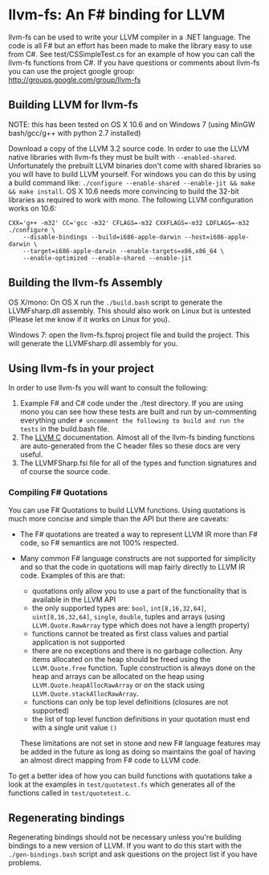 # llvm-fs: An F# binding for LLVM

llvm-fs can be used to write your LLVM compiler in a .NET language. The code
is all F# but an effort has been made to make the library easy to use from
C#. See test/CSSimpleTest.cs for an example of how you can call the llvm-fs
functions from C#. If you have questions or comments about llvm-fs you can
use the project google group: http://groups.google.com/group/llvm-fs

## Building LLVM for llvm-fs

NOTE: this has been tested on OS X 10.6 and on Windows 7 (using MinGW
bash/gcc/g++ with python 2.7 installed)

Download a copy of the LLVM 3.2 source code. In order to use the LLVM native
libraries with llvm-fs they must be built with `--enabled-shared`.
Unfortunately the prebuilt LLVM binaries don't come with shared libraries so you
will have to build LLVM yourself. For windows you can do this by using a build
command like: `./configure --enable-shared --enable-jit && make && make install`.
OS X 10.6 needs more convincing to build the 32-bit libraries as required to
work with mono. The following LLVM configuration works on 10.6:

    CXX='g++ -m32' CC='gcc -m32' CFLAGS=-m32 CXXFLAGS=-m32 LDFLAGS=-m32 ./configure \
        --disable-bindings --build=i686-apple-darwin --host=i686-apple-darwin \
        --target=i686-apple-darwin --enable-targets=x86,x86_64 \
        --enable-optimized --enable-shared --enable-jit

## Building the llvm-fs Assembly

OS X/mono: On OS X run the `./build.bash` script to generate the LLVMFsharp.dll
assembly. This should also work on Linux but is untested (Please let me know if
it works on Linux for you).

Windows 7: open the llvm-fs.fsproj project file and build the project. This
will generate the LLVMFsharp.dll assembly for you.

## Using llvm-fs in your project

In order to use llvm-fs you will want to consult the following:

1. Example F# and C# code under the ./test directory. If you are using mono you
   can see how these tests are built and run by un-commenting everything under
   `# uncomment the following to build and run the tests` in the build.bash
   file.
2. The [LLVM C](http://llvm.org/doxygen/dir_ba5bdc16f452288d1429bb9e178a5965.html)
   documentation. Almost all of the llvm-fs binding functions are
   auto-generated from the C header files so these docs are very useful.
3. The LLVMFSharp.fsi file for all of the types and function signatures and
   of course the source code.

### Compiling F# Quotations

You can use F# Quotations to build LLVM functions. Using quotations is much
more concise and simple than the API but there are caveats:

* The F# quotations are treated a way to represent LLVM IR more than F# code, so
  F# semantics are not 100% respected.
* Many common F# language constructs are not supported for simplicity and so
  that the code in quotations will map fairly directly to LLVM IR code. Examples
  of this are that:
    * quotations only allow you to use a part of the functionality that is
      available in the LLVM API
    * the only supported types are: `bool`, `int[8,16,32,64]`,
      `uint[8,16,32,64]`, `single`, `double`, tuples and arrays (using
      `LLVM.Quote.RawArray` type which does not have a length property)
    * functions cannot be treated as first class values and partial application
      is not supported
    * there are no exceptions and there is no garbage collection. Any items
      allocated on the heap should be freed using the `LLVM.Quote.free` function.
      Tuple construction is always done on the heap and arrays can be allocated
      on the heap using `LLVM.Quote.heapAllocRawArray` or on the stack using
      `LLVM.Quote.stackAllocRawArray`.
    * functions can only be top level definitions (closures are not
      supported)
    * the list of top level function definitions in your quotation must end with
      a single unit value `()`
      
  These limitations are not set in stone and new F# language features may be
  added in the future as long as doing so maintains the goal of having an
  almost direct mapping from F# code to LLVM code.

To get a better idea of how you can build functions with quotations take a look
at the examples in `test/quotetest.fs` which generates all of the functions
called in `test/quotetest.c`.

## Regenerating bindings

Regenerating bindings should not be necessary unless you're building bindings to
a new version of LLVM. If you want to do this start with the `./gen-bindings.bash`
script and ask questions on the project list if you have problems.


